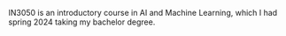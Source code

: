 IN3050 is an introductory course in AI and Machine Learning, which I had spring 2024 taking my bachelor degree.
